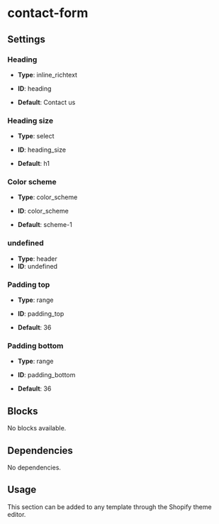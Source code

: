 # contact-form



## Settings


### Heading
- **Type**: inline_richtext
- **ID**: heading

- **Default**: Contact us

### Heading size
- **Type**: select
- **ID**: heading_size

- **Default**: h1

### Color scheme
- **Type**: color_scheme
- **ID**: color_scheme

- **Default**: scheme-1

### undefined
- **Type**: header
- **ID**: undefined



### Padding top
- **Type**: range
- **ID**: padding_top

- **Default**: 36

### Padding bottom
- **Type**: range
- **ID**: padding_bottom

- **Default**: 36


## Blocks

No blocks available.

## Dependencies

No dependencies.

## Usage

This section can be added to any template through the Shopify theme editor.



